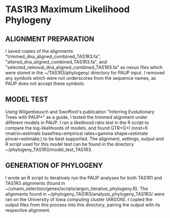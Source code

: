 # TAS1R3 Maximum Likelihood Phylogeny 

## ALIGNMENT PREPARATION
I saved copies of the alignments "trimmed_dna_aligned_combined_TAS1R3.fa", "altered_dna_aligned_combined_TAS1R3.fa", and "selected_removal_dna_aligned_combined_TAS1R3.fa" as nexus files which were stored in the ~/TAS1R3/phylogeny/ directory for PAUP input. I removed any symbols which were not underscores from the sequence names, as PAUP does not accept these symbols. 

## MODEL TEST
Using Wilgenbeusch and Swofford's publication "Inferring Evolutionary Trees with PAUP*" as a guide, I tested the trimmed alignment under different models in PAUP. I ran a likelihood ratio test in the R script to compare the log-likelihoods of models, and found GTR+G+I (nnst=6 rmatrix=estimate basefreq=empirical rates=gamma shape=estimate pinvar=estimate;) to be best supported. The alignment, settings, output and R script used for this model test can be found in the directory ~/phylogeny_TAS1R3/model_test_TAS1R3. 

## GENERATION OF PHYLOGENY
I wrote an R script to iteratively run the PAUP analyses for both TAS1R1 and TAS1R3 alignments (found in ~/umami_selection/genes/scripts/argon_iterative_phylogeny.R). The alignments found in ~/phylogeny_TAS1R3/analysis_phylogeny_TAS1R3/ were ran on the University of Iowa computing cluster (ARGON). I copied the output files from this process into this directory, pairing the output with its respective alignment. 
